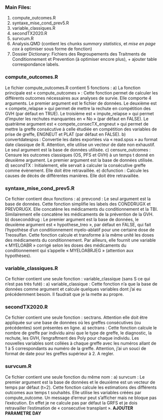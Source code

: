 ### Main Files:
1.	compute_outcomes.R
2.	syntaxe_mise_cond_prev5.R
3.	variable_classiques.R
4.	secondTX2020.R
5.	survcum.R 
8.	Analysis.QMD (contient les chunks *summary statistics*, et *mise en page cox* à optimiser sous forme de fonction)
9.	Dossier Dictionary: Fichiers des Regroupements des Traitments de Conditionnement et Prevention (à optimiser encore plus), + ajouter table correspondance labels.

###	compute_outcomes.R
Le fichier compute_outcomes.R contient 5 fonctions :
a)	La fonction principale est « compute_outcomes » : Cette fonction permet de calculer les différents outcomes nécessaires aux analyses de survie. Elle comporte 4 arguments. Le premier argument est le fichier de données. Le deuxième est « compete_relapse » qui permet de mettre la rechute en compétition des GVH (par défaut en TRUE). Le troisième est « impute_relapse » qui permet d’imputer les rechutes manquantes en « No » (par défaut en FALSE). Le quatrième argument est « compete_consecTX_engneut » qui permet de mettre la greffe consécutive à celle étudiée en compétition des variables de prise de greffe, ENGNEUT et PLAT (par défaut en FALSE).
b)	convertdatespss : Convertie les dates exportées via « read.spss » au format date classique de R. Attention, elle utilise un vecteur de date non exhaustif. Le seul argument est la base de données utilisée.
c)	censure_outcomes : Censure les outcomes classiques (OS, PFS et GVH) à un temps t donné en deuxième argument. Le premier argument est la base de données utilisée.
d)	secondTX : Initialement, elle servait à calculer la consécutive greffe comme évènement. Elle doit être retravaillée.
e)	dcfunction : Calcule les causes de décès de différentes manières. Elle doit être retravaillée.

###	syntaxe_mise_cond_prev5.R
Ce fichier contient deux fonctions :
a)	prevcond : Le seul argument est la base de données. Cette fonction simplifie les labels des CONDDRUGX et PREVDRUGX. Elle concatène les médicaments du   conditionnement et la TBI. Similairement elle concatène les médicaments de la prévention de la GVH.
b)	doseconddrug : Le premier argument est la base de données, le deuxième argument est « hypothese_treo », par défaut en FALSE, qui fait l’hypothèse d’un conditionnement myelo-ablatif pour une certaine dose de Treosulfan. Cette fonction calcule et transforme à la même unité les doses des médicaments du conditionnement. Par ailleurs, elle fournit une variable « MYELOABR » corrigé selon les doses des médicaments du conditionnement qui s’appelle « MYELOABRJEG » (attention aux hypothèses).

###	variable_classiques.R
Ce fichier contient une seule fonction : variable_classique (sans S ce qui n’est pas très futé) :
a)	variable_classique : Cette fonction n’a que la base de données comme argument et calcule quelques variables dont j’ai eu précédemment besoin. Il faudrait que je la mette au propre.

###	secondTX2020.R
Ce fichier contient une seule fonction : sectrans. Attention elle doit être appliquée sur une base de données où les greffes consécutives (ou précédentes) sont présentes en ligne.
a)	sectrans : Cette fonction calcule le nombre de greffe par individu ainsi que le type de greffe, le diagnostic, la rechute, les GVH, l’engraftment des Poly pour chaque individu. Les nouvelles variables sont collées à chaque greffe avec les numéros allant de 1 à 5 correspondants au numéro de la greffe. Attention, j’ai un souci de format de date pour les greffes supérieur à 2. A regler.

###	survcum.R
Ce fichier contient une seule fonction du même nom :
a)	survcum : Le premier argument est la base de données et le deuxième est un vecteur de temps par défaut (t=2). Cette fonction calcule les estimations des différents outcomes aux temps t souhaités. Elle utilise les variables créées par compute_outcome. Un message d’erreur peut s’afficher mais ne bloque pas l’exécution. En effet je ne calcule pas par défaut la GRFS et je dois retravailler l’estimation de « consecutive transplant ». 
**AJOUTER PARAMETRE DAY**
 

